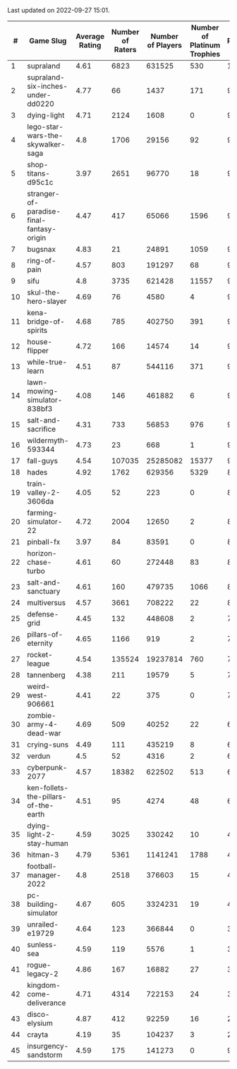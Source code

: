 Last updated on 2022-09-27 15:01.


|#|Game Slug|Average Rating|Number of Raters|Number of Players|Number of Platinum Trophies|Max Rarity (%)|
|---|---|---|---|---|---|---|
|1|supraland|4.61|6823|631525|530|100|
|2|supraland-six-inches-under-dd0220|4.77|66|1437|171|99|
|3|dying-light|4.71|2124|1608|0|98|
|4|lego-star-wars-the-skywalker-saga|4.8|1706|29156|92|98|
|5|shop-titans-d95c1c|3.97|2651|96770|18|98|
|6|stranger-of-paradise-final-fantasy-origin|4.47|417|65066|1596|98|
|7|bugsnax|4.83|21|24891|1059|97|
|8|ring-of-pain|4.57|803|191297|68|97|
|9|sifu|4.8|3735|621428|11557|96|
|10|skul-the-hero-slayer|4.69|76|4580|4|96|
|11|kena-bridge-of-spirits|4.68|785|402750|391|94|
|12|house-flipper|4.72|166|14574|14|93|
|13|while-true-learn|4.51|87|544116|371|93|
|14|lawn-mowing-simulator-838bf3|4.08|146|461882|6|92|
|15|salt-and-sacrifice|4.31|733|56853|976|91|
|16|wildermyth-593344|4.73|23|668|1|91|
|17|fall-guys|4.54|107035|25285082|15377|90|
|18|hades|4.92|1762|629356|5329|89|
|19|train-valley-2-3606da|4.05|52|223|0|89|
|20|farming-simulator-22|4.72|2004|12650|2|86|
|21|pinball-fx|3.97|84|83591|0|86|
|22|horizon-chase-turbo|4.61|60|272448|83|83|
|23|salt-and-sanctuary|4.61|160|479735|1066|83|
|24|multiversus|4.57|3661|708222|22|82|
|25|defense-grid|4.45|132|448608|2|79|
|26|pillars-of-eternity|4.65|1166|919|2|79|
|27|rocket-league|4.54|135524|19237814|760|74|
|28|tannenberg|4.38|211|19579|5|73|
|29|weird-west-906661|4.41|22|375|0|73|
|30|zombie-army-4-dead-war|4.69|509|40252|22|66|
|31|crying-suns|4.49|111|435219|8|65|
|32|verdun|4.5|52|4316|2|62|
|33|cyberpunk-2077|4.57|18382|622502|513|60|
|34|ken-follets-the-pillars-of-the-earth|4.51|95|4274|48|60|
|35|dying-light-2-stay-human|4.59|3025|330242|10|48|
|36|hitman-3|4.79|5361|1141241|1788|48|
|37|football-manager-2022|4.8|2518|376603|15|47|
|38|pc-building-simulator|4.67|605|3324231|19|47|
|39|unrailed-e19729|4.64|123|366844|0|39|
|40|sunless-sea|4.59|119|5576|1|38|
|41|rogue-legacy-2|4.86|167|16882|27|36|
|42|kingdom-come-deliverance|4.71|4314|722153|24|30|
|43|disco-elysium|4.87|412|92259|16|28|
|44|crayta|4.19|35|104237|3|22|
|45|insurgency-sandstorm|4.59|175|141273|0|9|
